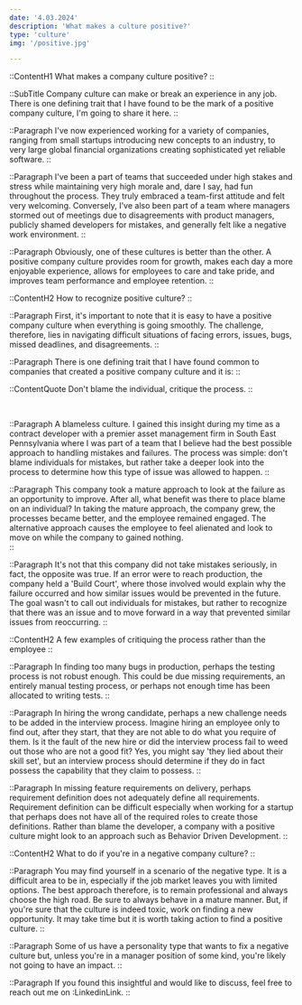```yaml
---
date: '4.03.2024'
description: 'What makes a culture positive?'
type: 'culture'
img: '/positive.jpg'

---
```


::ContentH1
What makes a company culture positive?
::

::SubTitle
Company culture can make or break an experience in any job.
There is one defining trait that I have found to be the mark of a positive company culture, I'm going to share it here.
::

::Paragraph
I've now experienced working for a variety of companies, ranging from small startups introducing new concepts to an industry, to very large global financial organizations creating sophisticated yet reliable software.
::

::Paragraph
I've been a part of teams that succeeded under high stakes and stress while maintaining very high morale and, dare I say, had fun throughout the process.
They truly embraced a team-first attitude and felt very welcoming.
Conversely, I've also been part of a team where managers stormed out of meetings due to disagreements with product managers, publicly shamed developers for mistakes, and generally felt like a negative work environment.
::


::Paragraph
Obviously, one of these cultures is better than the other.
A positive company culture provides room for growth, makes each day a more enjoyable experience, allows for employees to care and take pride, and improves team performance and employee retention. 
::

::ContentH2
How to recognize positive culture?
::

::Paragraph
First, it's important to note that it is easy to have a positive company culture when everything is going smoothly.
The challenge, therefore, lies in navigating difficult situations of facing errors, issues, bugs, missed deadlines, and disagreements.
::

::Paragraph
There is one defining trait that I have found common to companies that created a positive company culture and it is:
::

::ContentQuote
Don't blame the individual, critique the process.
::

<br />

::Paragraph
A blameless culture.
I gained this insight during my time as a contract developer with a premier asset management firm in South East Pennsylvania where I was part of a team that I believe had the best possible approach to handling mistakes and failures.
The process was simple: don't blame individuals for mistakes, but rather take a deeper look into the process to determine how this type of issue was allowed to happen.
::

::Paragraph
This company took a mature approach to look at the failure as an opportunity to improve.
After all, what benefit was there to place blame on an individual?
In taking the mature approach, the company grew, the processes became better, and the employee remained engaged.
The alternative approach causes the employee to feel alienated and look to move on while the company to gained nothing.  
::

::Paragraph
It's not that this company did not take mistakes seriously, in fact, the opposite was true.
If an error were to reach production, the company held a 'Build Court', where those involved would explain why the failure occurred and how similar issues would be prevented in the future. 
The goal wasn't to call out individuals for mistakes, but rather to recognize that there was an issue and to move forward in a way that prevented similar issues from reoccurring.
::

::ContentH2
A few examples of critiquing the process rather than the employee
::

::Paragraph
In finding too many bugs in production, perhaps the testing process is not robust enough.  This could be due missing requirements, an entirely manual testing process, or perhaps not enough time has been allocated to writing tests.
::

::Paragraph
In hiring the wrong candidate, perhaps a new challenge needs to be added in the interview process.
Imagine hiring an employee only to find out, after they start, that they are not able to do what you require of them.
Is it the fault of the new hire or did the interview process fail to weed out those who are not a good fit?
Yes, you might say 'they lied about their skill set', but an interview process should determine if they do in fact possess the capability that they claim to possess.
::

::Paragraph
In missing feature requirements on delivery, perhaps requirement definition does not adequately define all requirements.
Requirement definition can be difficult especially when working for a startup that perhaps does not have all of the required roles to create those definitions.
Rather than blame the developer, a company with a positive culture might look to an approach such as Behavior Driven Development.
::

::ContentH2
What to do if you're in a negative company culture?
::

::Paragraph
You may find yourself in a scenario of the negative type.
It is a difficult area to be in, especially if the job market leaves you with limited options.
The best approach therefore, is to remain professional and always choose the high road.
Be sure to always behave in a mature manner.
But, if you're sure that the culture is indeed toxic, work on finding a new opportunity.
It may take time but it is worth taking action to find a positive culture.
::

::Paragraph
Some of us have a personality type that wants to fix a negative culture but, unless you're in a manager position of some kind, you're likely not going to have an impact.
::



::Paragraph
If you found this insightful and would like to discuss, feel free to reach out me on :LinkedinLink.
::



